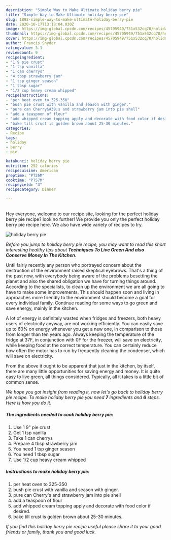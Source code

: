 ```yaml
---
description: "Simple Way to Make Ultimate holiday berry pie"
title: "Simple Way to Make Ultimate holiday berry pie"
slug: 1892-simple-way-to-make-ultimate-holiday-berry-pie
date: 2020-10-17T13:18:04.030Z
image: https://img-global.cpcdn.com/recipes/45705949/751x532cq70/holiday-berry-pie-recipe-main-photo.jpg
thumbnail: https://img-global.cpcdn.com/recipes/45705949/751x532cq70/holiday-berry-pie-recipe-main-photo.jpg
cover: https://img-global.cpcdn.com/recipes/45705949/751x532cq70/holiday-berry-pie-recipe-main-photo.jpg
author: Francis Snyder
ratingvalue: 3.1
reviewcount: 9
recipeingredient:
- "1 9 pie crust"
- "1 tsp vanilla"
- "1 can cherrys"
- "4 tbsp strawberry jam"
- "1 tsp ginger season"
- "1 tbsp sugar"
- "1/2 cup heavy cream whipped"
recipeinstructions:
- "per heat oven to 325-350"
- "bush pie crust with vanilla and season with ginger."
- "pure can Cherry&#39;s and strawberry jam into pie shell"
- "add a teaspoon of flour"
- "add whipped cream topping apply and decorate with food color if desired."
- "bake till crust is golden brown about 25-30 minutes."
categories:
- Recipe
tags:
- holiday
- berry
- pie

katakunci: holiday berry pie 
nutrition: 252 calories
recipecuisine: American
preptime: "PT26M"
cooktime: "PT57M"
recipeyield: "3"
recipecategory: Dinner

---
```

<br>
Hey everyone, welcome to our recipe site, looking for the perfect holiday berry pie recipe? look no further! We provide you only the perfect holiday berry pie recipe here. We also have wide variety of recipes to try.
<br>


![holiday berry pie](https://img-global.cpcdn.com/recipes/45705949/751x532cq70/holiday-berry-pie-recipe-main-photo.jpg)

<i>Before you jump to holiday berry pie recipe, you may want to read this short interesting healthy tips about 
<strong>Techniques To Live Green And also Conserve Money In The Kitchen</strong>.</i>
</br>

Until fairly recently any person who portrayed concern about the destruction of the environment raised skeptical eyebrows. That's a thing of the past now, with everybody being aware of the problems besetting the planet and also the shared obligation we have for turning things around. According to the specialists, to clean up the environment we are all going to have to make some improvements. This should happen soon and living in approaches more friendly to the environment should become a goal for every individual family. Continue reading for some ways to go green and save energy, mainly in the kitchen.

A lot of energy is definitely wasted when fridges and freezers, both heavy users of electricity anyway, are not working efficiently. You can easily save up to 60% on energy whenever you get a new one, in comparison to those from longer than ten years ago. Always keeping the temperature of the fridge at 37F, in conjunction with 0F for the freezer, will save on electricity, while keeping food at the correct temperature. You can certainly reduce how often the motor has to run by frequently cleaning the condenser, which will save on electricity.

From the above it ought to be apparent that just in the kitchen, by itself, there are many little opportunities for saving energy and money. It is quite easy to live green, all things considered. Typically, all it takes is a little bit of common sense.


<i>We hope you got insight from reading it, now let's go back to holiday berry pie recipe. To make holiday berry pie you need <strong>7</strong> ingredients and <strong>6</strong> steps. Here is how you do it.
</i>

##### The ingredients needed to cook holiday berry pie:

1. Use 1 9&#34; pie crust
1. Get 1 tsp vanilla
1. Take 1 can cherrys
1. Prepare 4 tbsp strawberry jam
1. You need 1 tsp ginger season
1. You need 1 tbsp sugar
1. Use 1/2 cup heavy cream whipped


##### Instructions to make holiday berry pie:

1. per heat oven to 325-350
1. bush pie crust with vanilla and season with ginger.
1. pure can Cherry&#39;s and strawberry jam into pie shell
1. add a teaspoon of flour
1. add whipped cream topping apply and decorate with food color if desired.
1. bake till crust is golden brown about 25-30 minutes.


<i>If you find this holiday berry pie recipe useful please share it to your good friends or family, thank you and good luck.</i>
